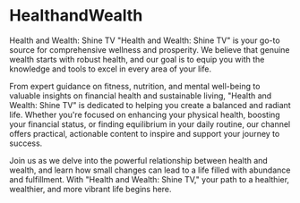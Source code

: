 # HealthandWealth 
Health and Wealth: Shine TV
"Health and Wealth: Shine TV" is your go-to source for comprehensive wellness and prosperity. We believe that genuine wealth starts with robust health, and our goal is to equip you with the knowledge and tools to excel in every area of your life.

From expert guidance on fitness, nutrition, and mental well-being to valuable insights on financial health and sustainable living, "Health and Wealth: Shine TV" is dedicated to helping you create a balanced and radiant life. Whether you're focused on enhancing your physical health, boosting your financial status, or finding equilibrium in your daily routine, our channel offers practical, actionable content to inspire and support your journey to success.

Join us as we delve into the powerful relationship between health and wealth, and learn how small changes can lead to a life filled with abundance and fulfillment. With "Health and Wealth: Shine TV," your path to a healthier, wealthier, and more vibrant life begins here.

